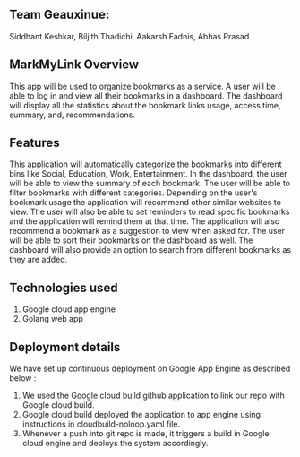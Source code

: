 ## Team Geauxinue:
Siddhant Keshkar, Biljith Thadichi, Aakarsh Fadnis, Abhas Prasad

## MarkMyLink Overview
This app will be used to organize bookmarks as a service. A user will be able to log in and view all their bookmarks in a dashboard. The dashboard will display all the statistics about the bookmark links usage, access time, summary, and, recommendations.

## Features

This application will automatically categorize the bookmarks into different bins like Social, Education, Work, Entertainment.  In the dashboard, the user will be able to view the summary of each bookmark. The user will be able to filter bookmarks with different categories.
Depending on the user's bookmark usage the application will recommend other similar websites to view. The user will also be able to set reminders to read specific bookmarks and the application will remind them at that time. The application will also recommend a bookmark as a suggestion to view when asked for. The user will be able to sort their bookmarks on the dashboard as well. The dashboard will also provide an option to search from different bookmarks as they are added.

## Technologies used

1. Google cloud app engine
2. Golang web app

## Deployment details
We have set up continuous deployment on Google App Engine as described below :
1. We used the Google cloud build github application to link our repo with Google cloud build. 
2. Google cloud build deployed the application to app engine using instructions in cloudbuild-noloop.yaml file. 
3. Whenever a push into git repo is made, it triggers a build in Google cloud engine and deploys the system accordingly. 


